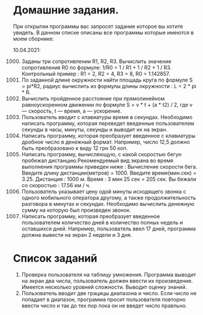 # Домашние задания.
При открытии программы вас запросят задание которое вы хотите увидеть.
В данном списке описаны все программы которые имеются в моем сборнике:

10.04.2021:

1000. Заданы три сопротивлении R1, R2, R3. 
Вычислить значение сопротивления R0 по формуле: 1/R0 = 1 / R1 + 1 / R2 + 1 / R3. Контрольный пример : R1 = 2, R2 = 4, R3 = 8, R0 = 1.142857.
1001. По заданной длине окружности найти площадь круга по формуле S = pi*R2, 
радиус вычислить из формулы длины окружности : L = 2 * pi * R.
1002. Вычислить пройденное расстояние при прямолинейном равноускоренном движении по формуле
S = v * t + (a * t2) / 2, где v — скорость, t — время, а — ускорение.
1003. Пользователь вводит с клавиатуры время в секундах. Необходимо написать программу, которая переведет введенные пользователем секунды в часы, минуты, секунды и выводит их на экран.
1004. Написать программу, которая преобразует введенное с клавиатуры дробное число в денежный формат. Например, число 12,5 должно быть преобразовано к виду 12 грн 50 коп.
1005. Написать программу, вычисляющую, с какой скоростью бегун пробежал дистанцию.Рекомендуемый вид экрана во время выполнения программы приведен ниже : Вычисление скорости бега. Введите длину дистанции(метров) = 1000. Введите время(мин.сек) = 3.25. Дистанция : 1000 м.  Время : 3 мин 25 сек = 205 сек. Вы бежали со скоростью : 17.56 км / ч.
1006. Пользователь указывает цену одой минуты исходящего звонка с одного мобильного оператора другому, а также продолжительность разговора в минутах и секундах. Необходимо вычислить денежную сумму на которую был произведен звонок.
1007. Написать программу, которая преобразует введенное пользователем количество дней в количество полных недель и оставшихся дней. Например, пользователь ввел 17 дней, программа должна вывести на экран 2 недели и 3 дня.

# Список заданий
1. Проверка пользователя на таблицу умножения.
Программа выводит на экран два числа, пользователь должен ввести их произведение. Имеется несколько уровней сложности. Выводит оценку знаний.
2. Пользователь вводит две грацицы диапазона и число. 
Если число не попадает в диапазон, программа просит пользователя повторно ввести число и так до тех пор пока он не введет число правльно.
